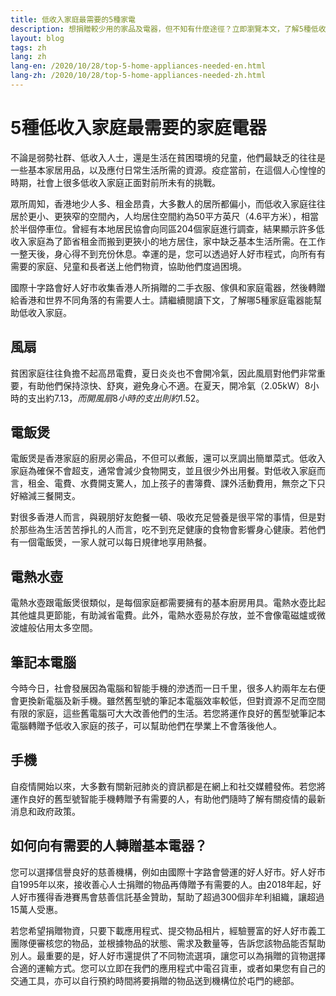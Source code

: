 ```yaml
---
title: 低收入家庭最需要的5種家電
description: 想捐贈較少用的家品及電器，但不知有什麼途徑？立即瀏覽本文，了解5種低收入家庭最需要的家庭電器。
layout: blog
tags: zh
lang: zh
lang-en: /2020/10/28/top-5-home-appliances-needed-en.html
lang-zh: /2020/10/28/top-5-home-appliances-needed-zh.html
---
```


# 5種低收入家庭最需要的家庭電器

不論是弱勢社群、低收入人士，還是生活在貧困環境的兒童，他們最缺乏的往往是一些基本家居用品，以及應付日常生活所需的資源。疫症當前，在這個人心惶惶的時期，社會上很多低收入家庭正面對前所未有的挑戰。

眾所周知，香港地少人多、租金昂貴，大多數人的居所都偏小，而低收入家庭往往居於更小、更狹窄的空間內，人均居住空間約為50平方英尺（4.6平方米），相當於半個停車位。曾經有本地居民協會向同區204個家庭進行調查，結果顯示許多低收入家庭為了節省租金而搬到更狹小的地方居住，家中缺乏基本生活所需。在工作一整天後，身心得不到充份休息。幸運的是，您可以透過好人好市程式，向所有有需要的家庭、兒童和長者送上他們物資，協助他們度過困境。

國際十字路會好人好市收集香港人所捐贈的二手衣服、傢俱和家庭電器，然後轉贈給香港和世界不同角落的有需要人士。請繼續閱讀下文，了解哪5種家庭電器能幫助低收入家庭。

## 風扇

貧困家庭往往負擔不起高昂電費，夏日炎炎也不會開冷氣，因此風扇對他們非常重要，有助他們保持涼快、舒爽，避免身心不適。在夏天，開冷氣（2.05kW）8小時的支出約$7.13，而開風扇8小時的支出則約$1.52。

## 電飯煲

電飯煲是香港家庭的廚房必需品，不但可以煮飯，還可以烹調出簡單菜式。低收入家庭為確保不會超支，通常會減少食物開支，並且很少外出用餐。對低收入家庭而言，租金、電費、水費開支驚人，加上孩子的書簿費、課外活動費用，無奈之下只好縮減三餐開支。

對很多香港人而言，與親朋好友飽餐一頓、吸收充足營養是很平常的事情，但是對於那些為生活苦苦掙扎的人而言，吃不到充足健康的食物會影響身心健康。若他們有一個電飯煲，一家人就可以每日規律地享用熱餐。

## 電熱水壺

電熱水壺跟電飯煲很類似，是每個家庭都需要擁有的基本廚房用具。電熱水壺比起其他爐具更節能，有助減省電費。此外，電熱水壺易於存放，並不會像電磁爐或微波爐般佔用太多空間。

## 筆記本電腦

今時今日，社會發展因為電腦和智能手機的滲透而一日千里，很多人約兩年左右便會更換新電腦及新手機。雖然舊型號的筆記本電腦效率較低，但對資源不足而空間有限的家庭，這些舊電腦可大大改善他們的生活。若您將運作良好的舊型號筆記本電腦轉贈予低收入家庭的孩子，可以幫助他們在學業上不會落後他人。

## 手機

自疫情開始以來，大多數有關新冠肺炎的資訊都是在網上和社交媒體發佈。若您將運作良好的舊型號智能手機轉贈予有需要的人，有助他們隨時了解有關疫情的最新消息和政府政策。

## 如何向有需要的人轉贈基本電器？

您可以選擇信譽良好的慈善機構，例如由國際十字路會營運的好人好市。好人好市自1995年以來，接收善心人士捐贈的物品再傳贈予有需要的人。由2018年起，好人好市獲得香港賽馬會慈善信託基金贊助，幫助了超過300個非牟利組織，讓超過15萬人受惠。

若您希望捐贈物資，只要下載應用程式、提交物品相片，經驗豐富的好人好市義工團隊便審核您的物品，並根據物品的狀態、需求及數量等，告訴您該物品能否幫助別人。最重要的是，好人好市還提供了不同物流選項，讓您可以為捐贈的貨物選擇合適的運輸方式。您可以立即在我們的應用程式中電召貨車，或者如果您有自己的交通工具，亦可以自行預約時間將要捐贈的物品送到機構位於屯門的總部。
